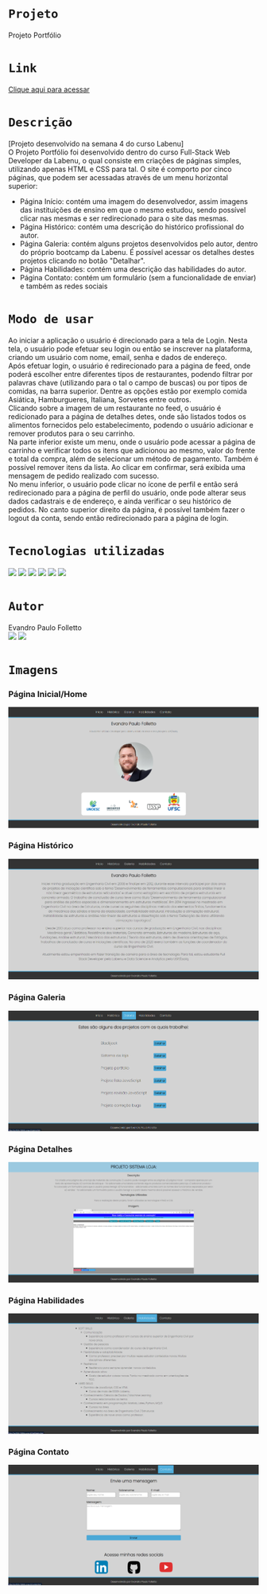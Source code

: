 # `Projeto`
Projeto Portfólio

# `Link`
[Clique aqui para acessar](https://folletto-portfolio.surge.sh/index.html)

# `Descrição`
[Projeto desenvolvido na semana 4 do curso Labenu] </br>
O Projeto Portfólio foi desenvolvido dentro do curso Full-Stack Web Developer da Labenu, o qual consiste em criações de páginas simples, utilizando apenas HTML e CSS para tal. O site é comporto por cinco páginas, que podem ser acessadas através de um menu horizontal superior: </br>
- Página Início: contém uma imagem do desenvolvedor, assim imagens das instituições de ensino em que o mesmo estudou, sendo possível clicar nas mesmas e ser redirecionado para o site das mesmas. </br>
- Página Histórico: contém uma descrição do histórico profissional do autor. </br>
- Página Galeria: contém alguns projetos desenvolvidos pelo autor, dentro do próprio bootcamp da Labenu. É possível acessar os detalhes destes projetos clicando no botão "Detalhar". </br>
- Página Habilidades: contém uma descrição das habilidades do autor. </br>
- Página Contato: contém um formulário (sem a funcionalidade de enviar) e também as redes sociais

# `Modo de usar`
Ao iniciar a aplicação o usuário é direcionado para a tela de Login. Nesta tela, o usuário pode efetuar seu login ou então se inscrever na plataforma, criando um usuário com nome, email, senha e dados de endereço.
</br>
Após efetuar login, o usuário é redirecionado para a página de feed, onde poderá escolher entre diferentes tipos de restaurantes, podendo filtrar por palavras chave (utilizando para o tal o campo de buscas) ou por tipos de comidas, na barra superior. Dentre as opções estão por exemplo comida Asiática, Hamburgueres, Italiana, Sorvetes entre outros.
</br>
Clicando sobre a imagem de um restaurante no feed, o usuário é redicionado para a página de detalhes detes, onde são listados todos os alimentos fornecidos pelo estabelecimento, podendo o usuário adicionar e remover produtos para o seu carrinho.
</br>
Na parte inferior existe um menu, onde o usuário pode acessar a página de carrinho e verificar todos os itens que adicionou ao mesmo, valor do frente e total da compra, além de selecionar um método de pagamento. Também é possível remover itens da lista. Ao clicar em confirmar, será exibida uma mensagem de pedido realizado com sucesso.
</br>
No menu inferior, o usuário pode clicar no ícone de perfil e então será redirecionado para a página de perfil do usuário, onde pode alterar seus dados cadastrais e de endereço, e ainda verificar o seu histórico de pedidos. No canto superior direito da página, é possível também fazer o logout da conta, sendo então redirecionado para a página de login.

# `Tecnologias utilizadas`
<div>
<img src="https://img.shields.io/badge/Visual_Studio_Code-0078D4?style=for-the-badge&logo=visual%20studio%20code&logoColor=white">
<img src="https://img.shields.io/badge/HTML5-E34F26?style=for-the-badge&logo=html5&logoColor=white">
<img src="https://img.shields.io/badge/CSS-239120?&style=for-the-badge&logo=css3&logoColor=white">
<img src="https://img.shields.io/badge/GIT-E44C30?style=for-the-badge&logo=git&logoColor=white">
<img src="https://img.shields.io/badge/GitHub-100000?style=for-the-badge&logo=github&logoColor=white">
<img src="https://img.shields.io/badge/Markdown-000000?style=for-the-badge&logo=markdown&logoColor=white">
</div>

# `Autor`
Evandro Paulo Folletto
</br>
<a href="https://www.linkedin.com/in/evandrofolletto/"><img src="https://img.shields.io/badge/LinkedIn-0077B5?style=for-the-badge&logo=linkedin&logoColor=white"></a> <a href="https://github.com/epfolletto"><img src="https://img.shields.io/badge/GitHub-100000?style=for-the-badge&logo=github&logoColor=white"></a> 
</br>

# `Imagens`
### Página Inicial/Home
<img src="./img/readme/site_1.png"/>

### Página Histórico
<img src="./img/readme/site_2.png"/>

### Página Galeria
<img src="./img/readme/site_3.png"/>

### Página Detalhes
<img src="./img/readme/site_4.png"/>

### Página Habilidades
<img src="./img/readme/site_5.png"/>

### Página Contato
<img src="./img/readme/site_6.png"/>
